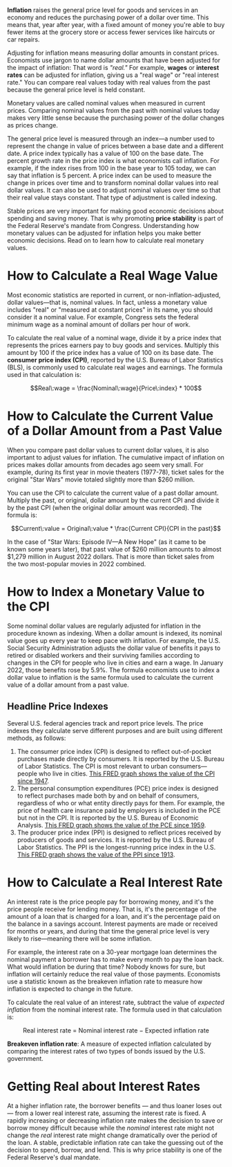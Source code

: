 **Inflation** raises the general price level for goods and services in an economy and reduces the purchasing power of a dollar over time. This means that, year after year, with a fixed amount of money you're able to buy fewer items at the grocery store or access fewer services like haircuts or car repairs.

Adjusting for inflation means measuring dollar amounts in constant prices. Economists use jargon to name dollar amounts that have been adjusted for the impact of inflation: That word is *"real."* For example, **wages** or **interest rates** can be adjusted for inflation, giving us a "real wage" or "real interest rate." You can compare real values today with real values from the past because the general price level is held constant.

Monetary values are called nominal values when measured in current prices. Comparing nominal values from the past with nominal values today makes very little sense because the purchasing power of the dollar changes as prices change.

The general price level is measured through an index—a number used to represent the change in value of prices between a base date and a different date. A price index typically has a value of 100 on the base date. The percent growth rate in the price index is what economists call inflation. For example, if the index rises from 100 in the base year to 105 today, we can say that inflation is 5 percent. A price index can be used to measure the change in prices over time and to transform nominal dollar values into real dollar values. It can also be used to adjust nominal values over time so that their real value stays constant. That type of adjustment is called indexing.

Stable prices are very important for making good economic decisions about spending and saving money. That is why promoting **price stability** is part of the Federal Reserve's mandate from Congress. Understanding how monetary values can be adjusted for inflation helps you make better economic decisions. Read on to learn how to calculate real monetary values.

# How to Calculate a Real Wage Value
Most economic statistics are reported in current, or non-inflation-adjusted, dollar values—that is, nominal values. In fact, unless a monetary value includes "real" or "measured at constant prices" in its name, you should consider it a nominal value. For example, Congress sets the federal minimum wage as a nominal amount of dollars per hour of work.

To calculate the real value of a nominal wage, divide it by a price index that represents the prices earners pay to buy goods and services. Multiply this amount by 100 if the price index has a value of 100 on its base date. The **consumer price index (CPI)**, reported by the U.S. Bureau of Labor Statistics (BLS), is commonly used to calculate real wages and earnings. The formula used in that calculation is:

```math
Real\:wage = \frac{Nominal\:wage}{Price\:index} * 100
```
# How to Calculate the Current Value of a Dollar Amount from a Past Value
When you compare past dollar values to current dollar values, it is also important to adjust values for inflation. The cumulative impact of inflation on prices makes dollar amounts from decades ago seem very small. For example, during its first year in movie theaters (1977-78), ticket sales for the original "Star Wars" movie totaled slightly more than $260 million.

You can use the CPI to calculate the current value of a past dollar amount. Multiply the past, or original, dollar amount by the current CPI and divide it by the past CPI (when the original dollar amount was recorded). The formula is:

```math
Current\:value = Original\:value * \frac{Current CPI}{CPI in the past}
```

In the case of "Star Wars: Episode IV—A New Hope" (as it came to be known some years later), that past value of $260 million amounts to almost $1,279 million in August 2022 dollars. That is more than ticket sales from the two most-popular movies in 2022 combined.

# How to Index a Monetary Value to the CPI
Some nominal dollar values are regularly adjusted for inflation in the procedure known as indexing. When a dollar amount is indexed, its nominal value goes up every year to keep pace with inflation. For example, the U.S. Social Security Administration adjusts the dollar value of benefits it pays to retired or disabled workers and their surviving families according to changes in the CPI for people who live in cities and earn a wage. In January 2022, those benefits rose by 5.9%. The formula economists use to index a dollar value to inflation is the same formula used to calculate the current value of a dollar amount from a past value.

## Headline Price Indexes
Several U.S. federal agencies track and report price levels. The price indexes they calculate serve different purposes and are built using different methods, as follows:

1. The consumer price index (CPI) is designed to reflect out-of-pocket purchases made directly by consumers. It is reported by the U.S. Bureau of Labor Statistics. The CPI is most relevant to urban consumers—people who live in cities. [This FRED graph shows the value of the CPI since 1947](https://fred.stlouisfed.org/graph/?g=SEtS).
2. The personal consumption expenditures (PCE) price index is designed to reflect purchases made both by and on behalf of consumers, regardless of who or what entity directly pays for them. For example, the price of health care insurance paid by employers is included in the PCE but not in the CPI. It is reported by the U.S. Bureau of Economic Analysis. [This FRED graph shows the value of the PCE since 1959](https://fred.stlouisfed.org/graph/?g=T84H).
3. The producer price index (PPI) is designed to reflect prices received by producers of goods and services. It is reported by the U.S. Bureau of Labor Statistics. The PPI is the longest-running price index in the U.S. [This FRED graph shows the value of the PPI since 1913](https://fred.stlouisfed.org/graph/?g=T8VU).

# How to Calculate a Real Interest Rate
An interest rate is the price people pay for borrowing money, and it's the price people receive for lending money. That is, it's the percentage of the amount of a loan that is charged for a loan, and it's the percentage paid on the balance in a savings account. Interest payments are made or received for months or years, and during that time the general price level is very likely to rise—meaning there will be some inflation.

For example, the interest rate on a 30-year mortgage loan determines the nominal payment a borrower has to make every month to pay the loan back. What would inflation be during that time? Nobody knows for sure, but inflation will certainly reduce the real value of those payments. Economists use a statistic known as the breakeven inflation rate to measure how inflation is expected to change in the future.

To calculate the real value of an interest rate, subtract the value of *expected inflation* from the nominal interest rate. The formula used in that calculation is:

```math
\text{Real interest rate = Nominal interest rate − Expected inflation rate}
```

**Breakeven inflation rate**: A measure of expected inflation calculated by comparing the interest rates of two types of bonds issued by the U.S. government.

# Getting Real about Interest Rates
At a higher inflation rate, the borrower benefits — and thus loaner loses out — from a lower real interest rate, assuming the interest rate is fixed. A rapidly increasing or decreasing inflation rate makes the decision to save or borrow money difficult because while the _nominal_ interest rate might not change the _real_ interest rate might change dramatically over the period of the loan. A stable, predictable inflation rate can take the guessing out of the decision to spend, borrow, and lend. This is why price stability is one of the Federal Reserve's dual mandate.


